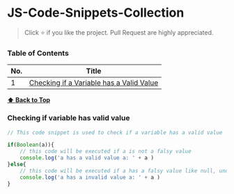 # JS-Code-Snippets-Collection
> Click :star:  if you like the project. Pull Request are highly appreciated.

### Table of Contents
| No. | Title |
|---- | ---------
|1  | [Checking if a Variable has a Valid Value](#Checking-if-variable-has-valid-value) |



**[⬆ Back to Top](#table-of-contents)**
### Checking if variable has valid value
```javascript
// This code snippet is used to check if a variable has a valid value 

if(Boolean(a)){
    // this code will be executed if a is not a falsy value
    console.log('a has a valid value a: ' + a )
}else{
    // this code will be executed if a has a falsy value like null, undefined, empty string("")
    console.log('a has a invalid value a: ' + a )
}
